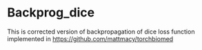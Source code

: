 # Backprog_dice
This is corrected version of backpropagation of dice loss function implemented in https://github.com/mattmacy/torchbiomed
